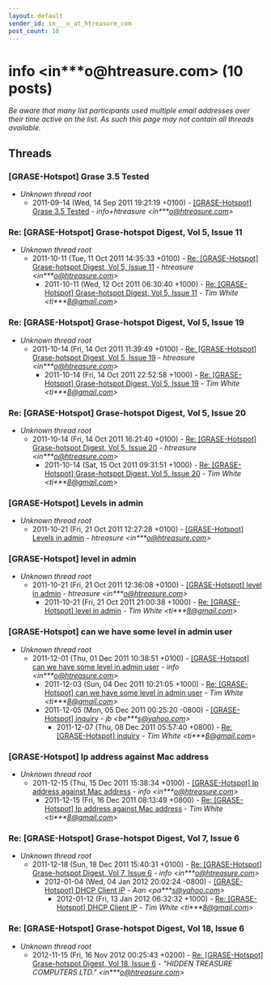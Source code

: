 ```yaml
---
layout: default
sender_id: in___o_at_htreasure_com
post_count: 10
---
```


# info <in***o<span>@</span>htreasure.com> (10 posts)

_Be aware that many list participants used multiple email addresses over their time active on the list. As such this page may not contain all threads available._

## Threads

### [GRASE-Hotspot] Grase 3.5 Tested
+ _Unknown thread root_
  + 2011-09-14 (Wed, 14 Sep 2011 19:21:19 +0100) - [[GRASE-Hotspot] Grase 3.5 Tested](/archive/2011/09/310f4b21f7d2ab54c85bdd8f58f32dfbb3ce3d0e21462904a3f86105d2dd402d) - _info+htreasure \<in***o@htreasure.com\>_

### Re: [GRASE-Hotspot] Grase-hotspot Digest, Vol 5, Issue 11
+ _Unknown thread root_
  + 2011-10-11 (Tue, 11 Oct 2011 14:35:33 +0100) - [Re: [GRASE-Hotspot] Grase-hotspot Digest, Vol 5, Issue 11](/archive/2011/10/6cfe2e7f5c68d241bf84c1ed4b37c6e4e53250cef201dbaaf70dd98b2d99062a) - _htreasure \<in***o@htreasure.com\>_
    + 2011-10-11 (Wed, 12 Oct 2011 06:30:40 +1000) - [Re: [GRASE-Hotspot] Grase-hotspot Digest, Vol 5, Issue 11](/archive/2011/10/d0435fc26d3efdb081f680f5f1f80b3bda7c4a78d3c98552a7586795b447f14a) - _Tim White \<ti***8@gmail.com\>_

### Re: [GRASE-Hotspot] Grase-hotspot Digest, Vol 5, Issue 19
+ _Unknown thread root_
  + 2011-10-14 (Fri, 14 Oct 2011 11:39:49 +0100) - [Re: [GRASE-Hotspot] Grase-hotspot Digest, Vol 5, Issue 19](/archive/2011/10/be3bfcdb4c2e61212aeff1250b6cc3d3b1ba4d1b77c4f10ccfab1419d95891c4) - _htreasure \<in***o@htreasure.com\>_
    + 2011-10-14 (Fri, 14 Oct 2011 22:52:58 +1000) - [Re: [GRASE-Hotspot] Grase-hotspot Digest, Vol 5, Issue 19](/archive/2011/10/2fb1d21a7dfc3982886587a4cb51b74699f9d231f631c9bbd1c35686ac079cfd) - _Tim White \<ti***8@gmail.com\>_

### Re: [GRASE-Hotspot] Grase-hotspot Digest, Vol 5, Issue 20
+ _Unknown thread root_
  + 2011-10-14 (Fri, 14 Oct 2011 16:21:40 +0100) - [Re: [GRASE-Hotspot] Grase-hotspot Digest, Vol 5, Issue 20](/archive/2011/10/9bb3fe6b1e3cb89868c6337934f8361ea87ca130f9d235bc79c17755563db15d) - _htreasure \<in***o@htreasure.com\>_
    + 2011-10-14 (Sat, 15 Oct 2011 09:31:51 +1000) - [Re: [GRASE-Hotspot] Grase-hotspot Digest, Vol 5, Issue 20](/archive/2011/10/c22b68efa5901c050f78f3a5f24c0b604e24a4066519f885837619a947f811ba) - _Tim White \<ti***8@gmail.com\>_

### [GRASE-Hotspot] Levels in admin
+ _Unknown thread root_
  + 2011-10-21 (Fri, 21 Oct 2011 12:27:28 +0100) - [[GRASE-Hotspot] Levels in admin](/archive/2011/10/a5ccf24871686e226bff8e00fd7cebbe540d9c9e91f58e3ba161b4e69bcbcf1d) - _htreasure \<in***o@htreasure.com\>_

### [GRASE-Hotspot] level in admin
+ _Unknown thread root_
  + 2011-10-21 (Fri, 21 Oct 2011 12:36:08 +0100) - [[GRASE-Hotspot] level in admin](/archive/2011/10/4c12115bda62f9d354d96e607bc1858bf2fe9d203bcbe6c8f8668df766af31d2) - _htreasure \<in***o@htreasure.com\>_
    + 2011-10-21 (Fri, 21 Oct 2011 21:00:38 +1000) - [Re: [GRASE-Hotspot] level in admin](/archive/2011/10/5c56917818881f5f797a4491400bc7cbcd8487dc986b43029541d20355abae17) - _Tim White \<ti***8@gmail.com\>_

### [GRASE-Hotspot] can we have some level in admin user
+ _Unknown thread root_
  + 2011-12-01 (Thu, 01 Dec 2011 10:38:51 +0100) - [[GRASE-Hotspot] can we have some level in admin user](/archive/2011/12/ded2d9b7d7a2f96de9e610550b18d56efb7fcb103230e6109eed4f292dbc5859) - _info \<in***o@htreasure.com\>_
    + 2011-12-03 (Sun, 04 Dec 2011 10:21:05 +1000) - [Re: [GRASE-Hotspot] can we have some level in admin user](/archive/2011/12/c7f1775f42ee67efc565ea659d13ccaccc96653ba89e9f57105d17add564898b) - _Tim White \<ti***8@gmail.com\>_
    + 2011-12-05 (Mon, 05 Dec 2011 00:25:20 -0800) - [[GRASE-Hotspot] inquiry](/archive/2011/12/dc9189ace7fc2e6b2b054dddd1a584da25ce888a08ff016470e9ccf791529042) - _jb \<be***s@yahoo.com\>_
      + 2011-12-07 (Thu, 08 Dec 2011 05:57:40 +0800) - [Re: [GRASE-Hotspot] inquiry](/archive/2011/12/7c13833b4267958a68f7173715c61d27b8fdf42c61dcc0b936c70696b7cdf38e) - _Tim White \<ti***8@gmail.com\>_

### [GRASE-Hotspot] Ip address against Mac address
+ _Unknown thread root_
  + 2011-12-15 (Thu, 15 Dec 2011 15:38:34 +0100) - [[GRASE-Hotspot] Ip address against Mac address](/archive/2011/12/40780ef7d0b077bd06c04aa75be8b4a58a67fb6e2d080c42fb7f4a6dd3f3ad74) - _info \<in***o@htreasure.com\>_
    + 2011-12-15 (Fri, 16 Dec 2011 08:13:49 +0800) - [Re: [GRASE-Hotspot] Ip address against Mac address](/archive/2011/12/b8051f58b21d63d0d644c1b7e259dd9e032014d38dac204376994dab81719b58) - _Tim White \<ti***8@gmail.com\>_

### Re: [GRASE-Hotspot] Grase-hotspot Digest, Vol 7, Issue 6
+ _Unknown thread root_
  + 2011-12-18 (Sun, 18 Dec 2011 15:40:31 +0100) - [Re: [GRASE-Hotspot] Grase-hotspot Digest, Vol 7, Issue 6](/archive/2011/12/253c335190f732ecd8a0fe9f7ce4b2303f8fc6a90252338b7597900e5f5cb9a5) - _info \<in***o@htreasure.com\>_
    + 2012-01-04 (Wed, 04 Jan 2012 20:02:24 -0800) - [[GRASE-Hotspot] DHCP Client IP](/archive/2012/01/71e8c4611f2f798d26351b1b0b80f878ef5cb6894bff72e45c142ed154bc86d8) - _Aan \<pa***s@yahoo.com\>_
      + 2012-01-12 (Fri, 13 Jan 2012 06:32:32 +1000) - [Re: [GRASE-Hotspot] DHCP Client IP](/archive/2012/01/e7e1fef279bd618b06f37b5956368d5d0c03d6984f563c206f3f2ccca91c2494) - _Tim White \<ti***8@gmail.com\>_

### Re: [GRASE-Hotspot] Grase-hotspot Digest, Vol 18, Issue 6
+ _Unknown thread root_
  + 2012-11-15 (Fri, 16 Nov 2012 00:25:43 +0200) - [Re: [GRASE-Hotspot] Grase-hotspot Digest, Vol 18, Issue 6](/archive/2012/11/a13a18012ec92b1f6b13d47ebfa229a54551dc7e1ef29fb80a905119cbe69fb2) - _"HIDDEN TREASURE COMPUTERS LTD." \<in***o@htreasure.com\>_

